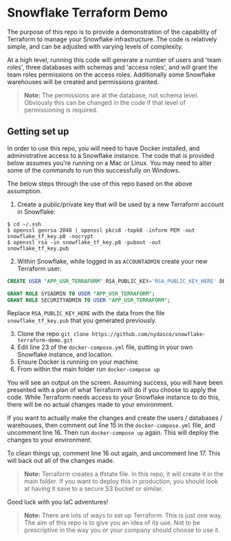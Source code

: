 # Snowflake Terraform Demo

The purpose of this repo is to provide a demonstration of the capability of Terraform to manage your Snowflake infrastructure. The code is relatively simple, and can be adjusted with varying levels of complexity.

At a high level, running this code will generate a number of users and 'team roles', three databases with schemas and 'access roles', and will grant the team roles permissions on the access roles. Additionally some Snowflake warehouses will be created and permissions granted.

> **Note:** The permissions are at the database, not schema level. Obviously this can be changed in the code if that level of permissioning is required.

## Getting set up
In order to use this repo, you will need to have Docker installed, and administrative access to a Snowflake instance. The code that is provided below assumes you're running on a Mac or Linux. You may need to alter some of the commands to run this successfully on Windows.

The below steps through the use of this repo based on the above assumption.
1. Create a public/private key that will be used by a new Terraform account in Snowflake:
```Shell
$ cd ~/.ssh
$ openssl genrsa 2048 | openssl pkcs8 -topk8 -inform PEM -out snowflake_tf_key.p8 -nocrypt
$ openssl rsa -in snowflake_tf_key.p8 -pubout -out snowflake_tf_key.pub
```
2. Within Snowflake, while logged in as `ACCOUNTADMIN` create your new Terraform user:
```SQL
CREATE USER "APP_USR_TERRAFORM" RSA_PUBLIC_KEY='RSA_PUBLIC_KEY_HERE' DEFAULT_ROLE=PUBLIC MUST_CHANGE_PASSWORD=FALSE;

GRANT ROLE SYSADMIN TO USER "APP_USR_TERRAFORM";
GRANT ROLE SECURITYADMIN TO USER "APP_USR_TERRAFORM";
```
Replace `RSA_PUBLIC_KEY_HERE` with the data from the file `snowflake_tf_key.pub` that you generated previously.

3. Clone the repo `git clone https://github.com/nydasco/snowflake-terraform-demo.git`
4. Edit line 23 of the `docker-compose.yml` file, putting in your own Snowflake instance, and location.
5. Ensure Docker is running on your machine.
6. From within the main folder run `docker-compose up`

You will see an output on the screen. Assuming success, you will have been presented with a plan of what Terraform will do if you choose to apply the code. While Terraform needs access to your Snowflake instance to do this, there will be no actual changes made to your environment.

If you want to actually make the changes and create the users / databases / warehouses, then comment out line 15 in the `docker-compose.yml` file, and uncomment line 16. Then run `docker-compose up` again. This will deploy the changes to your environment.

To clean things up, comment line 16 out again, and uncomment line 17. This will back out all of the changes made.

> **Note:** Terraform creates a tfstate file. In this repo, it will create it in the main folder. If you want to deploy this in production, you should look at having it save to a secure S3 bucket or similar.

Good luck with you IaC adventures!

> **Note:** There are lots of ways to set up Terraform. This is just one way. The aim of this repo is to give you an idea of its use. Not to be prescriptive in the way you or your company should choose to use it.
